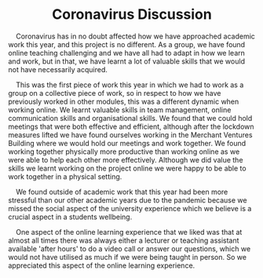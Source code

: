 <h1 align="center"> <b> Coronavirus Discussion </b> </h1>

<p align="left"> &nbsp;&nbsp;&nbsp;&nbsp;Coronavirus has in no doubt affected how we have approached academic work this year, and this project is no different. As a group, we have found online teaching challenging and we have all had to adapt in how we learn and work, but in that, we have learnt a lot of valuable skills that we 
would not have necessarily acquired.</p>

<p>&nbsp;&nbsp;&nbsp;&nbsp;This was the first piece of work this year in which we had to work as a group on a collective piece of work, so in respect to how we have previously worked in other modules, this was a different dynamic when working online. We learnt valuable skills in team management, online communication skills and 
organisational skills. We found that we could hold meetings that were both effective and efficient, although after the lockdown measures lifted we have found ourselves working in the Merchant Ventures Building where we would hold our meetings and work together. We found working together physically more productive than working online as we were able to help each other more effectively. Although we did value the skills we learnt working on the project online we were happy to be able to work together in a physical setting.</p>

<p>&nbsp;&nbsp;&nbsp;&nbsp;We found outside of academic work that this year had been more stressful than our other academic years due to the pandemic because we missed the social aspect of the university experience which we believe is a crucial aspect in a students wellbeing.</p>

<p>&nbsp;&nbsp;&nbsp;&nbsp;One aspect of the online learning experience that we liked was that at almost all times there was always either a lecturer or teaching assistant available 'after hours' to do a video call or answer our questions, which we would not have utilised as much if we were being taught in person. So we 
appreciated this aspect of the online learning experience. </p>





